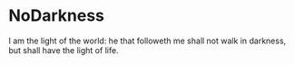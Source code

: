 # NoDarkness
I am the light of the world: he that followeth me shall not walk in darkness, but shall have the light of life.
